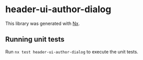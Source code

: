 # header-ui-author-dialog

This library was generated with [Nx](https://nx.dev).

## Running unit tests

Run `nx test header-ui-author-dialog` to execute the unit tests.
